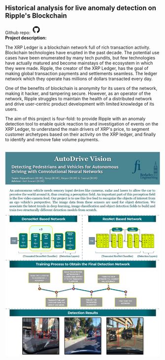 ## Historical analysis for live anomaly detection on Ripple's Blockchain
Github repo: 
<a href='https://github.com/ravibhandia/XRPLordsRemastered'>
<img src="/images/github.png?raw=true" width="30" height="30">
</a>
<br>
**Project description:** 
<br>

The XRP Ledger is a blockchain network full of rich transaction activity. Blockchain technologies have erupted in the past decade. The potential use cases have been enumerated by many tech pundits, but few technologies have actually matured and become mainstays of the ecosystem in which they were made. Ripple, the creator of the XRP Ledger, has the goal of making global transaction payments and settlements seamless. The ledger network which they operate has millions of dollars transacted every day. 

One of the benefits of blockchain is anonymity for its users of the network, making it hacker, and tampering secure. However, as an operator of the network, Ripple struggles to maintain the health of a distributed network and drive user-centric product development with limited knowledge of its users.

The aim of this project is four-fold: to provide Ripple with an anomaly detection tool to enable quick reaction to and investigation of events on the XRP Ledger, to understand the main drivers of XRP's price, to segment customer archetypes based on their activity on the XRP ledger, and finally to identify and remove fake volume payments.


<br>

<img src="images/brief.png?raw=true"/>


